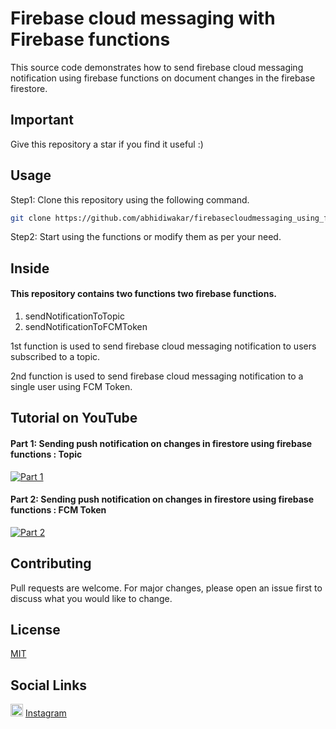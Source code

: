# Firebase cloud messaging with Firebase functions

This source code demonstrates how to send firebase cloud messaging notification using firebase functions on document changes in the firebase firestore.

## Important
Give this repository a star if you find it useful :)

## Usage

Step1: Clone this repository using the following command.

```bash
git clone https://github.com/abhidiwakar/firebasecloudmessaging_using_firebasefunctions.git
```

Step2: Start using the functions or modify them as per your need.

## Inside

#### This repository contains two functions two firebase functions.
1. sendNotificationToTopic
2. sendNotificationToFCMToken

1st function is used to send firebase cloud messaging notification to users subscribed to a topic.

2nd function is used to send firebase cloud messaging notification to a single user using FCM Token.

## Tutorial on YouTube
#### Part 1: Sending push notification on changes in firestore using firebase functions : Topic
[![Part 1](https://img.youtube.com/vi/Y6jMKQ9zo-o/0.jpg)](https://www.youtube.com/watch?v=Y6jMKQ9zo-o)

#### Part 2: Sending push notification on changes in firestore using firebase functions : FCM Token
[![Part 2](https://img.youtube.com/vi/7lKAvarlVHs/0.jpg)](https://www.youtube.com/watch?v=7lKAvarlVHs)


## Contributing
Pull requests are welcome. For major changes, please open an issue first to discuss what you would like to change.

## License
[MIT](https://choosealicense.com/licenses/mit/)

## Social Links
<img src="https://upload.wikimedia.org/wikipedia/commons/thumb/e/e7/Instagram_logo_2016.svg/100px-Instagram_logo_2016.svg.png" width="20" height="20"> [Instagram](https://www.instagram.com/nameless_coder/)
